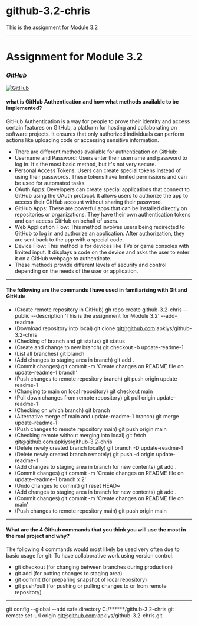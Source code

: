 # github-3.2-chris
This is the assignment for Module 3.2

-----------------------------------------------------------------

# Assignment for Module 3.2
### _GitHub_
[![GitHub](https://logosmarcas.net/wp-content/uploads/2020/12/GitHub-Simbolo.png)](https://github.com/apkiys/github-3.2-chris)

#### what is GitHub Authentication and how what methods available to be implemented?
GitHub Authentication is a way for people to prove their identity and access certain features on GitHub, a platform for hosting and collaborating on software projects. It ensures that only authorized individuals can perform actions like uploading code or accessing sensitive information.

- There are different methods available for authentication on GitHub:
- Username and Password: Users enter their username and password to log in. It's the most basic method, but it's not very secure.
- Personal Access Tokens: Users can create special tokens instead of using their passwords. These tokens have limited permissions and can be used for automated tasks.
- OAuth Apps: Developers can create special applications that connect to GitHub using the OAuth protocol. It allows users to authorize the app to access their GitHub account without sharing their password.
- GitHub Apps: These are powerful apps that can be installed directly on repositories or organizations. They have their own authentication tokens and can access GitHub on behalf of users.
- Web Application Flow: This method involves users being redirected to GitHub to log in and authorize an application. After authorization, they are sent back to the app with a special code.
- Device Flow: This method is for devices like TVs or game consoles with limited input. It displays a code on the device and asks the user to enter it on a GitHub webpage to authenticate.
- These methods provide different levels of security and control depending on the needs of the user or application.

-----------------------------------------------------------------

#### The following are the commands I have used in familiarising with Git and GitHub:
- (Create remote repository in GitHub) gh repo create github-3.2-chris --public --description 'This is the assignment for Module 3.2' --add-readme
- (Download repository into local) git clone git@github.com:apkiys/github-3.2-chris
- (Checking of branch and git status) git status
- (Create and change to new branch) git checkout -b update-readme-1
- (List all branches) git branch
- (Add changes to staging area in branch) git add .
- (Commit changes) git commit -m 'Create changes on README file on update-readme-1 branch'
- (Push changes to remote repository branch) git push origin update-readme-1
- (Changing to main on local repository) git checkout main
- (Pull down changes from remote repository) git pull origin update-readme-1
- (Checking on which branch) git branch
- (Alternative merge of main and update-readme-1 branch) git merge update-readme-1
- (Push changes to remote repository main) git push origin main
- (Checking remote without merging into local) git fetch git@github.com:apkiys/github-3.2-chris
- (Delete newly created branch locally) git branch -D update-readme-1
- (Delete newly created branch remotely) git push -d origin update-readme-1
- (Add changes to staging area in branch for new contents) git add .
- (Commit changes) git commit -m 'Create changes on README file on update-readme-1 branch x 2'
- (Undo changes to commit) git reset HEAD~
- (Add changes to staging area in branch for new contents) git add .
- (Commit changes) git commit -m 'Create changes on README file on main'
- (Push changes to remote repository main) git push origin main
-----------------------------------------------------------------

#### What are the 4 Github commands that you think you will use the most in the real project and why?
The following 4 commands would most likely be used very often due to basic usage for git: To have collaborative work using version control.
- git checkout (for changing between branches during production)
- git add (for putting changes to staging area)
- git commit (for preparing snapshot of local repository)
- git push/pull (for pushing or pulling changes to or from remote repository)
-----------------------------------------------------------------

git config --global --add safe.directory C:/******/github-3.2-chris
git remote set-url origin git@github.com:apkiys/github-3.2-chris.git
